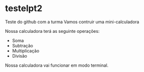# testelpt2
Teste do github com a turma
Vamos contruir uma mini-calculadora

Nossa calculadora terá as seguinte operações:
- Soma
- Subtração
- Multiplicação
- Divisão

Nossa calculadora vai funcionar em modo terminal.
